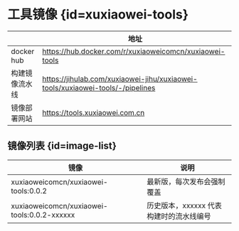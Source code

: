 # 工具镜像 {id=xuxiaowei-tools}

|            | 地址                                                                             |
|------------|--------------------------------------------------------------------------------|
| docker hub | https://hub.docker.com/r/xuxiaoweicomcn/xuxiaowei-tools                        |
| 构建镜像流水线    | https://jihulab.com/xuxiaowei-jihu/xuxiaowei-tools/xuxiaowei-tools/-/pipelines |
| 镜像部署网站     | https://tools.xuxiaowei.com.cn                                                 |

## 镜像列表 {id=image-list}

| 镜像                                          | 说明                      |
|---------------------------------------------|-------------------------|
| xuxiaoweicomcn/xuxiaowei-tools:0.0.2        | 最新版，每次发布会强制覆盖           |
| xuxiaoweicomcn/xuxiaowei-tools:0.0.2-xxxxxx | 历史版本，xxxxxx 代表构建时的流水线编号 |

<style>

._image_xuxiaoweicomcn_xuxiaowei-tools #xuxiaowei-tools + table tr th:nth-child(1), 
._image_xuxiaoweicomcn_xuxiaowei-tools #xuxiaowei-tools + table tr td:nth-child(1) {
    min-width: 115px;
}

._image_xuxiaoweicomcn_xuxiaowei-tools #xuxiaowei-tools + table tr th:nth-child(2), 
._image_xuxiaoweicomcn_xuxiaowei-tools #xuxiaowei-tools + table tr td:nth-child(2) {
    min-width: 555px;
}

._image_xuxiaoweicomcn_xuxiaowei-tools table tr th:nth-child(1), 
._image_xuxiaoweicomcn_xuxiaowei-tools table tr td:nth-child(1) {
    min-width: 330px;
}

._image_xuxiaoweicomcn_xuxiaowei-tools table tr th:nth-child(2), 
._image_xuxiaoweicomcn_xuxiaowei-tools table tr td:nth-child(2) {
    min-width: 295px;
}

</style>
